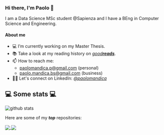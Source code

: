 ### Hi there, I'm Paolo 👋

I am a Data Science MSc student @Sapienza and I have a BEng in Computer Science and Engineering.

#### About me

- 💻 I’m currently working on my Master Thesis.
- 📚 Take a look at my reading history on *[good**reads**](https://www.goodreads.com/user/show/105246688-paolo-mandica)*.
- 📫 How to reach me:
  - paolomandica.p@gmail.com (personal)
  - paolo.mandica.bs@gmail.com (business)
- 👨‍💼 Let's connect on LinkedIn: *[@paolomandica](https://www.linkedin.com/in/paolo-mandica/)*

<h2>💻 Some stats 💻</h2>

![github stats](https://github-readme-stats.vercel.app/api?username=paolomandica&show_icons=true&theme=nord&hide=issues&count_private=true)  
<!--![Top Langs](https://github-readme-stats.vercel.app/api/top-langs/?username=paolomandica&layout=compact&theme=nord)-->

Here are some of my **_top_** repositories:

<a href="https://github.com/paolomandica/pneumonia-xray-classification">
  <img align="center" src="https://github-readme-stats.vercel.app/api/pin/?username=paolomandica&repo=pneumonia-xray-classification&theme=nord" />
</a>
<a href="https://github.com/paolomandica/brain-network-analysis">
  <img align="center" src="https://github-readme-stats.vercel.app/api/pin/?username=paolomandica&repo=brain-network-analysis&theme=nord" />
</a>
